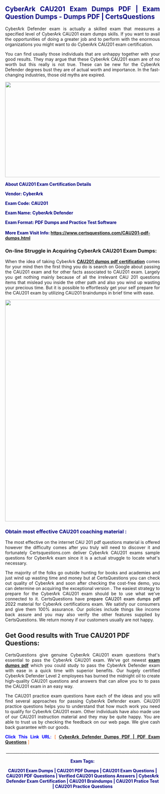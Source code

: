 <h2 style="text-align: justify;"><span style="color: #000080;">CyberArk CAU201 Exam Dumps PDF | Exam Question Dumps - Dumps PDF | CertsQuestions</span></h2>
<p style="text-align: justify;">CyberArk Defender exam is actually a skilled exam that measures a specified level of CyberArk  CAU201 exam dumps skills. If you want to avail the opportunities of doing a greater job and to perform with the enormous organizations you might want to do CyberArk CAU201 exam certification.</p>
<p style="text-align: justify;">You can find usually those individuals that are unhappy together with your good results. They may argue that these CyberArk  CAU201 exam are of no worth but this really is not true. These can be new for the CyberArk Defender degrees bust they are of actual worth and importance. In the fast-changing industries, those old myths are expired.</p>
<p><img style="display: block; margin-left: auto; margin-right: auto;" src="https://i.imgur.com/eaP4ae9.png" width="840" height="310" /></p>
<p><span style="color: #000080;"><strong>About CAU201 Exam Certification Details</strong></span></p>
<p><span style="color: #000080;"><strong>Vendor: CyberArk<br /></strong></span></p>
<p><span style="color: #000080;"><strong>Exam Code: CAU201</strong></span></p>
<p><span style="color: #000080;"><strong>Exam Name: CyberArk Defender</strong></span></p>
<p><span style="color: #000080;"><strong>Exam Format: PDF Dumps and Practice Test Software<br /><br />More Exam Visit Info: <span style="color: #ff6600;"><a href="https://www.certsquestions.com/CAU201-pdf-dumps.html">https://www.certsquestions.com/CAU201-pdf-dumps.html</a></span></strong></span></p>
<h3>On-line Struggle in Acquiring CyberArk CAU201 Exam Dumps:</h3>
<p style="text-align: justify;">When the idea of taking CyberArk <a href="https://www.certsquestions.com/CAU201-pdf-dumps.html"><strong> CAU201 dumps pdf certification</strong></a> comes for your mind then the first thing you do is search on Google about passing the CAU201 exam and for other facts associated to CAU201 exam. Largely you get nothing mainly because of all the irrelevant CAU 201 questions items that mislead you inside the other path and also you wind up wasting your precious time. But it is possible to effortlessly get your self prepare for the CAU201 exam by utilizing CAU201 braindumps in brief time with ease.</p>
<p><a href="https://www.certsquestions.com/CAU201-pdf-dumps.html"><img style="display: block; margin-left: auto; margin-right: auto;" src="https://i.imgur.com/pxhoKQ2.png" width="720" /></a></p>
<h3><span style="color: #000080;">Obtain most effective  CAU201 coaching material :</span></h3>
<p style="text-align: justify;">The most effective on the internet CAU 201 pdf questions material is offered however the difficulty comes after you truly will need to discover it and fortunately Certsquestions.com deliver CyberArk CAU201 exams sample questions for CyberArk  exam since it is a actual struggle to locate what's necessary.</p>
<p style="text-align: justify;">The majority of the folks go outside hunting for books and academies and just wind up wasting time and money but at CertsQuestions you can check out quality of CyberArk  and soon after checking the cost-free demo, you can determine on acquiring the exceptional version . The easiest strategy to prepare for the CyberArk CAU201 exam should be to use what we've connected to it. CertsQuestions have <span style="color: #000000;">prepare CAU201 exam dumps pdf 2022</span> material for CyberArk certifications exam. We satisfy our consumers and give them 100% assurance. Our policies include things like income back assure and you may also verify the other features supplied by CertsQuestions. We return money if our customers usually are not happy.</p>
<h2>Get Good results with True CAU201 PDF Questions:</h2>
<p style="text-align: justify;">CertsQuestions give genuine CyberArk CAU201 exam questions that's essential to pass the CyberArk  CAU201 exam. We've got newest<strong>&nbsp;<a href="https://www.certsquestions.com/">exam dumps pdf</a></strong>&nbsp;which you could study to pass the CyberArk Defender exam with ease in a quick time with superior benefits. Our hugely certified CyberArk Defender Level 2 employees has burned the midnight oil to create high-quality CAU201 questions and answers that can allow you to to pass the CAU201 exam in an easy way.</p>
<p style="text-align: justify;">The CAU201 practice exam questions have each of the ideas and you will find several approaches for passing CyberArk Defender exam. CAU201 practice questions helps you to understand that how much work you need to qualify for CyberArk  CAU201 exam. Other individuals have also made use of our CAU201 instruction material and they may be quite happy. You are able to trust us by checking the feedback on our web page. We give cash back guarantee with our goods.</p>
<p style="text-align: justify;"><span style="color: #0000ff;"><strong>Click This Link URL</strong>:</span> <span style="color: #ff6600;">[ <strong><a href="https://www.certsquestions.com/cyberark-defender-level-2-certification.html">CyberArk Defender Dumps PDF | PDF Exam Questions</a></strong> ]</span></p>
<p style="text-align: center;">______________________________________________________________________________</p>
<p style="text-align: center;"><span style="color: #000080;"><strong>Exam Tags:</strong></span></p>
<p style="text-align: center;"><span style="color: #000080;"><strong>CAU201 Exam Dumps | CAU201 PDF Dumps | CAU201 Exam Questions | CAU201 PDF Questions | Verified CAU201 Questions Answers | CyberArk Defender Exam Certification | CAU201 Braindumps | CAU201 Pratice Test | CAU201 Practice Questions</strong></span></p>
